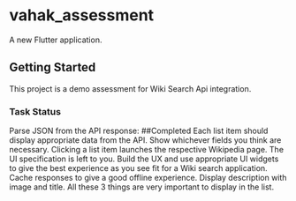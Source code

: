 # vahak_assessment

A new Flutter application.

## Getting Started

This project is a demo assessment for Wiki Search Api integration.

### Task Status

Parse JSON from the API response: ##Completed
Each list item should display appropriate data from the API. Show whichever fields you think are necessary.
Clicking a list item launches the respective Wikipedia page.
The UI specification is left to you. Build the UX and use appropriate UI widgets to give the best experience as you see fit for a Wiki search application.
Cache responses to give a good offline experience.
Display description with image and title. All these 3 things are very important to display in the list.